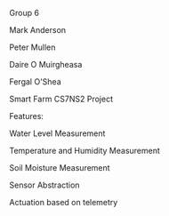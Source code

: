 Group 6



Mark Anderson

Peter Mullen

Daire O Muirgheasa

Fergal O'Shea



Smart Farm CS7NS2 Project



Features:

Water Level Measurement

Temperature and Humidity Measurement

Soil Moisture Measurement

Sensor Abstraction

Actuation based on telemetry
